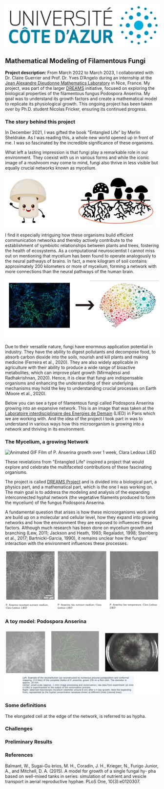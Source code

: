 <img src="../images/uca.jpg?raw=true"/>

## Mathematical Modeling of Filamentous Fungi

**Project description:** From March 2022 to March 2023, I collaborated with Dr. Claire Guerrier and Prof. Dr. Yves D’Angelo during an internship at the [Jean Alexandre Dieudonne Mathematics Laboratory](https://math.univ-cotedazur.fr/) in Nice, France. My project, was part of the larger [DREAMS](http://www.dyco.fr/index.php/DREAMS) initiative, focused on exploring the biological properties of the filamentous fungus Podospora Anserina. My goal was to understand its growth factors and create a mathematical model to replicate its physiological growth. This ongoing project has been taken over by Ph.D. student Nicolas Fricker, ensuring its continued progress.

### The story behind this project

In December 2021, I was gifted the book "Entangled Life" by Merlin Sheldrake. As I was reading this, a whole new world opened up in front of me. I was so fascinated by the incredible significance of these organisms. 

What left a lasting impression is that fungi play a remarkable role in our environment. They coexist with us in various forms and while the iconic image of a mushroom may come to mind, fungi also thrive in less visible but equally crucial networks known as mycelium.

<img src="../images/fungil.png?raw=true"/>

I find it especially intriguing how these organisms build efficient communication networks and thereby actively contribute to the establishment of symbiotic relationships between plants and trees, fostering the health of ecosystems. As a computational neuroscientist I cannot miss out on mentioning that mycelium has been found to operate analogously to the neural pathways of brains. In fact, a mere kilogram of soil contains approximately 200 kilometers or more of mycelium, forming a network with more connections than the neural pathways of the human brain.

<img src="../images/fungibrain.png?raw=true"/>


Due to their versatile nature, fungi have enormous application potential in industry. They have the ability to digest pollutants and decompose food, to absorb carbon dioxide into the soils, nourish and kill plants and making medicine (Ferreira et al., 2020). They are also widely applicable in agriculture with their ability to produce a wide range of bioactive metabolites, which can improve plant growth (Mirmajlessi and Radhakrishnan, 2020). Hence, it is clear that fungi are indispensable organisms and enhancing the understanding of their underlying mechanisms may hold the key to understanding crucial processes on Earth (Moore et al., 2020).




Below you can see a type of filamentous fungi called Podospora Anserina growing into an expansive network. This is an image that was taken at the [Laboratoire interdisciplinaire des Energies de Demain](https://b2c.sdv.univ-paris-diderot.fr/) (LIED) in Paris which we are working with. And the idea of the project I took part in was to understand in various ways how this microorganism is growing into a network and thriving in its environment.

### The Mycelium, a growing Network

<img src="../images/growth.gif" alt="Animated GIF">
Film of P. Anserina growth over 1 week, Clara Ledoux LIED

These revelations from "Entangled Life" inspired a project that would explore and celebrate the multifaceted contributions of these fascinating organisms.

The project is called [DREAMS Project](http://www.dyco.fr/index.php/DREAMS) and is divided into a biological part, a physics part, and a mathematical part, which is the one I was working on. The main goal is to address the modeling and analysis of the expanding interconnected hyphal network (the vegetative filaments produced to form the mycelium) of the fungus Podospora Anserina. 

A fundamental question that arises is how these microorganisms work and are build up on a molecular and cellular level, how they expand into growing networks and how the environment they are exposed to influences these factors. Although much research has been done on mycelium growth and branching (Lew, 2011; Jackson and Heath, 1993; Regaladot, 1998; Steinberg et al., 2017; Bartnicki-Garcia, 1990), it remains unclear how the fungus’ interaction with the environment influences these processes.

<img src="../images/para.png?raw=true"/>






### A toy model: Podospora Anserina

<img src="../images/podospora.png?raw=true"/>


### Some definitions

The elongated cell at the edge of the network, is referred to as hypha.


### Challenges


### Preliminary Results

### References

Balmant, W., Sugai-Gu ́erios, M. H., Coradin, J. H., Krieger, N., Furigo Junior, A., and Mitchell, D. A. (2015). A model for growth of a single fungal hy- pha based on well-mixed tanks in series: simulation of nutrient and vesicle transport in aerial reproductive hyphae. PLoS One, 10(3):e0120307.